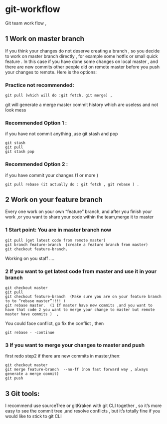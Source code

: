 # git-workflow

Git team work flow ,


## 1 Work on master branch 

If you think your changes do not deserve creating a branch , so you decide to work on master branch directly , for example some hotfix  or small quick feature . In this case  if you have done some changes on local  master , and there are new commits other people did on remote master before you push your changes to remote. Here is the options:

  
### Practice  not recommended:  

    git pull (which will do :git fetch, git merge) , 
git will generate a merge master commit history which are useless and not look mess  

### Recommended  Option 1 : 

if you have not commit anything  ,use git stash and pop

    git stash 
    git pull
    git stash pop 

### Recommended Option 2 :  

if you have commit your changes (1 or more )

    git pull rebase (it actually do : git fetch , git rebase ) . 


## 2  Work on your feature branch

Every one work on your own “feature” branch, and after you finish your work ,or you want to share your code within the team,merge it to master      
        
### 1 Start point: You are in master branch now       

    git pull (get latest code from remote master)
    git branch feature-branch  (create a feature branch from master)
    git checkout feature-branch.    

Working  on you staff ….


### 2 If you want to get latest code from master and use it in your branch 

    git checkout master
    git pull 
    git checkout feature-branch  (Make sure you are on your feature branch to to “rebase master”!!!! )
    git rebase master.  (1 If master have new commits ,and you want to have that code 2 you want to merge your change to master but remote master have commits )  , 

You could face conflict, go fix the conflict , then 

    git rebase - -continue


### 3  If  you want to merge your changes to master and push

first redo step2 if there are new commits in master,then:

    git checkout master 
    git merge feature-branch  --no-ff (non fast forward way , always generate a merge commit)    
    git push


## 3 Git tools:

I recommend use sourceTree or gitKraken with git CLI together , so it’s more easy to see the commit tree ,and resolve conflicts , but it’s totally fine if you would like to stick to git CLI
